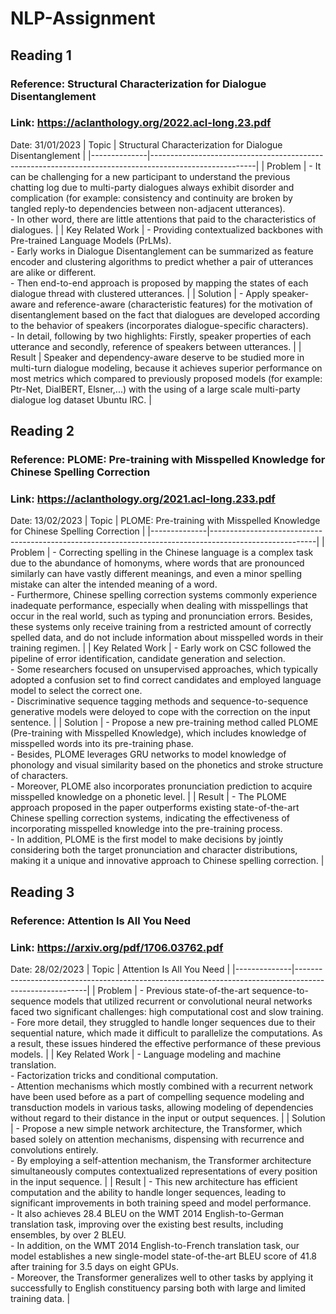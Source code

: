 # NLP-Assignment

## Reading 1
### Reference: Structural Characterization for Dialogue Disentanglement
### Link: https://aclanthology.org/2022.acl-long.23.pdf
Date: 31/01/2023
| Topic        | Structural Characterization for Dialogue Disentanglement |
|--------------|--------------------------------------------------------------------------------------------------------|
| Problem   | - It can be challenging for a new participant to understand the previous chatting log due to multi-party dialogues always exhibit disorder and complication (for example: consistency and continuity are broken by tangled reply-to dependencies between non-adjacent utterances). <br /> - In other word, there are little attentions that paid to the characteristics of dialogues. |
| Key Related Work | - Providing contextualized backbones with Pre-trained Language Models (PrLMs). <br /> - Early works in Dialogue Disentanglement can be summarized as feature encoder and clustering algorithms to predict whether a pair of utterances are alike or different. <br /> - Then end-to-end approach is proposed by mapping the states of each dialogue thread with clustered utterances. |
| Solution     | - Apply speaker-aware and reference-aware (characteristic features) for the motivation of disentanglement based on the fact that dialogues are developed according to the behavior of speakers (incorporates dialogue-specific characters). <br /> - In detail, following by two highlights: Firstly, speaker properties of each utterance and secondly, reference of speakers between utterances. |
| Result       | Speaker and dependency-aware deserve to be studied more in multi-turn dialogue modeling, because it achieves superior performance on most metrics which compared to previously proposed models (for example: Ptr-Net, DialBERT, Elsner,...) with the using of a large scale multi-party dialogue log dataset Ubuntu IRC. |


## Reading 2
### Reference: PLOME: Pre-training with Misspelled Knowledge for Chinese Spelling Correction
### Link: https://aclanthology.org/2021.acl-long.233.pdf
Date: 13/02/2023
| Topic        | PLOME: Pre-training with Misspelled Knowledge for Chinese Spelling Correction |
|--------------|--------------------------------------------------------------------------------------------------------|
| Problem   | - Correcting spelling in the Chinese language is a complex task due to the abundance of homonyms, where words that are pronounced similarly can have vastly different meanings, and even a minor spelling mistake can alter the intended meaning of a word. <br /> - Furthermore, Chinese spelling correction systems commonly experience inadequate performance, especially when dealing with misspellings that occur in the real world, such as typing and pronunciation errors. Besides, these systems only receive training from a restricted amount of correctly spelled data, and do not include information about misspelled words in their training regimen. |
| Key Related Work | - Early work on CSC followed the pipeline of error identification, candidate generation and selection. <br /> - Some researchers focused on unsupervised approaches, which typically adopted a confusion set to find correct candidates and employed language model to select the correct one. <br /> - Discriminative sequence tagging methods and sequence-to-sequence generative models were deloyed to cope with the correction on the input sentence. |
| Solution     | - Propose a new pre-training method called PLOME (Pre-training with Misspelled Knowledge), which includes knowledge of misspelled words into its pre-training phase. <br /> - Besides, PLOME leverages GRU networks to model knowledge of phonology and visual similarity based on the phonetics and stroke structure of characters. <br /> - Moreover, PLOME also incorporates pronunciation prediction to acquire misspelled knowledge on a phonetic level. |
| Result       | - The PLOME approach proposed in the paper outperforms existing state-of-the-art Chinese spelling correction systems, indicating the effectiveness of incorporating misspelled knowledge into the pre-training process. <br /> - In addition, PLOME is the first model to make decisions by jointly considering both the target pronunciation and character distributions, making it a unique and innovative approach to Chinese spelling correction. |


## Reading 3
### Reference: Attention Is All You Need
### Link: https://arxiv.org/pdf/1706.03762.pdf
Date: 28/02/2023
| Topic        | Attention Is All You Need |
|--------------|--------------------------------------------------------------------------------------------------------|
| Problem   | - Previous state-of-the-art sequence-to-sequence models that utilized recurrent or convolutional neural networks faced two significant challenges: high computational cost and slow training. <br /> - Fore more detail, they struggled to handle longer sequences due to their sequential nature, which made it difficult to parallelize the computations. As a result, these issues hindered the effective performance of these previous models. |
| Key Related Work | - Language modeling and machine translation. <br /> - Factorization tricks and conditional computation. <br /> - Attention mechanisms which mostly combined with a recurrent network have been used before as a part of compelling sequence modeling and transduction models in various tasks, allowing modeling of dependencies without regard to their distance in the input or output sequences. |
| Solution     | - Propose a new simple network architecture, the Transformer, which based solely on attention mechanisms, dispensing with recurrence and convolutions entirely. <br /> - By employing a self-attention mechanism, the Transformer architecture simultaneously computes contextualized representations of every position in the input sequence. |
| Result       | - This new architecture has efficient computation and the ability to handle longer sequences, leading to significant improvements in both training speed and model performance. <br /> - It also achieves 28.4 BLEU on the WMT 2014 English-to-German translation task, improving over the existing best results, including ensembles, by over 2 BLEU. <br /> - In addition, on the WMT 2014 English-to-French translation task, our model establishes a new single-model state-of-the-art BLEU score of 41.8 after training for 3.5 days on eight GPUs. <br /> - Moreover, the Transformer generalizes well to other tasks by applying it successfully to English constituency parsing both with large and limited training data.  |
